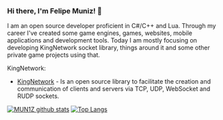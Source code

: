 ### Hi there, I'm Felipe Muniz! 👋

I am an open source developer proficient in C#/C++ and Lua. Through my career I've created some game engines, games, websites, mobile applications and development tools. Today I am mostly focusing on developing KingNetwork socket library, things around it and some other private game projects using that.

KingNetwork:

- [KingNetwork](https://github.com/MUN1Z/KingNetwork) - Is an open source library to facilitate the creation and communication of clients and servers via TCP, UDP, WebSocket and RUDP sockets.

[![MUN1Z github stats](https://github-readme-stats.vercel.app/api?username=mun1z&theme=material-palenight&count_private=true&hide=contribs)](https://github.com/anuraghazra/github-readme-stats)
[![Top Langs](https://github-readme-stats.vercel.app/api/top-langs/?username=mun1z&theme=material-palenight&hide=Jupyter&layout=compact)](https://github.com/anuraghazra/github-readme-stats)

<!--
**MUN1Z/MUN1Z** is a ✨ _special_ ✨ repository because its `README.md` (this file) appears on your GitHub profile.

Here are some ideas to get you started:

- 🔭 I’m currently working on ...
- 🌱 I’m currently learning ...
- 👯 I’m looking to collaborate on ...
- 🤔 I’m looking for help with ...
- 💬 Ask me about ...
- 📫 How to reach me: ...
- 😄 Pronouns: ...
- ⚡ Fun fact: ...
-->
